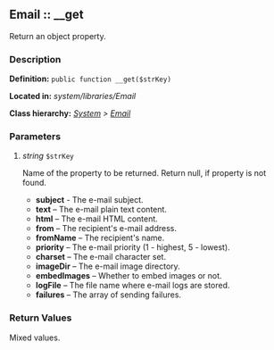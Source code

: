 
Email :: __get
-------------------------------------------

Return an object property.


### Description ###

**Definition:** `public function __get($strKey)`

**Located in:** *system/libraries/Email*

**Class hierarchy:** *[System](../System.php) > [Email](../Email)*


### Parameters ###

1. *string* `$strKey`

	Name of the property to be returned. Return null, if property is not found.	
	- **subject** -
		The e-mail subject.
	- **text** – 
		The e-mail plain text content.
	- **html** – 
		The e-mail HTML content.
	- **from** – 
		The recipient's e-mail address.
	- **fromName** – 
		The recipient's name.
	- **priority** – 
		The e-mail priority (1 - highest, 5 - lowest).
	- **charset** – 
		The e-mail character set.
	- **imageDir** – 
		The e-mail image directory.
	- **embedImages** – 
		Whether to embed images or not.
	- **logFile** – 
		The file name where e-mail logs are stored.
	- **failures** – 
		The array of sending failures.
		

### Return Values ###

Mixed values.

